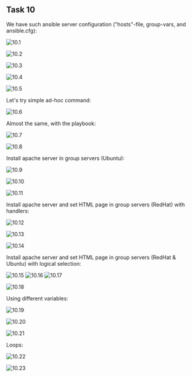 ## Task 10  

We have such ansible server configuration ("hosts"-file, group-vars, and ansible.cfg):  

![10.1](./scr/2021-02-27_212300.jpg)  

![10.2](./scr/2021-02-27_212453.jpg)  

![10.3](./scr/2021-02-27_212633.jpg)  

![10.4](./scr/2021-02-27_212713.jpg)  

![10.5](./scr/2021-02-27_212847.jpg)  


Let's try simple ad-hoc command:  

![10.6](./scr/2021-02-27_214943.jpg)  

Almost the same, with the playbook:  

![10.7](./scr/2021-02-27_215356.jpg)  

![10.8](./scr/2021-02-27_215438.jpg)  

Install apache server in group servers (Ubuntu):  

![10.9](./scr/2021-02-27_215643.jpg)  

![10.10](./scr/2021-02-27_215821.jpg)  

![10.11](./scr/2021-02-27_215822.jpg)  

Install apache server and set HTML page in group servers (RedHat) with handlers:  

![10.12](./scr/2021-02-27_215916.jpg)  

![10.13](./scr/2021-02-27_220641.jpg)  

![10.14](./scr/2021-02-27_220901.jpg)  

Install apache server and set HTML page in group servers (RedHat & Ubuntu) with logical selection:  

![10.15](./scr/2021-02-27_221111.jpg)
![10.16](./scr/2021-02-27_221308.jpg)
![10.17](./scr/2021-02-27_221328.jpg)  

![10.18](./scr/2021-02-27_221439.jpg)  

Using different variables:  

![10.19](./scr/2021-02-27_221734.jpg)  

![10.20](./scr/2021-02-27_221811.jpg)  

![10.21](./scr/2021-02-27_221847.jpg)  

Loops:  

![10.22](./scr/2021-02-27_224117.jpg)  

![10.23](./scr/2021-02-27_224234.jpg)  

